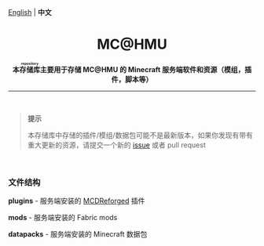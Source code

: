 [English](README.md) | **中文**

<h1 align="center">MC@HMU</h1>

<p align="center"> 
  <b>本<ruby>存储库<rp>（</rp><rt>repository</rt><rp>）</rp></ruby>主要用于存储 MC@HMU 的 Minecraft 服务端软件和资源（模组，插件，脚本等）</b>
</p>

---

<br/>

> **提示**
>
> 本存储库中存储的插件/模组/数据包可能不是最新版本，如果你发现有带有重大更新的资源，请提交一个新的 [issue](https://github.com/MC-HMU/server/issues) 或者 pull request

<br/>

### 文件结构

**plugins** - 服务端安装的 [MCDReforged](https://github.com/Fallen-Breath/MCDReforged) 插件

**mods** - 服务端安装的 Fabric mods

**datapacks** - 服务端安装的 Minecraft 数据包
